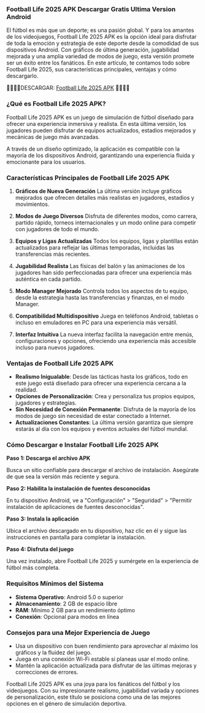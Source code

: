 ### Football Life 2025 APK Descargar Gratis Ultima Version Android
El fútbol es más que un deporte; es una pasión global. Y para los amantes de los videojuegos, Football Life 2025 APK es la opción ideal para disfrutar de toda la emoción y estrategia de este deporte desde la comodidad de sus dispositivos Android. Con gráficos de última generación, jugabilidad mejorada y una amplia variedad de modos de juego, esta versión promete ser un éxito entre los fanáticos. En este artículo, te contamos todo sobre Football Life 2025, sus características principales, ventajas y cómo descargarlo.

🎈🎉🎉🎉DESCARGAR: [Football Life 2025 APK](https://apktoca.com/juegos) 🎉🎉🎉🎈

### ¿Qué es Football Life 2025 APK?
Football Life 2025 APK es un juego de simulación de fútbol diseñado para ofrecer una experiencia inmersiva y realista. En esta última versión, los jugadores pueden disfrutar de equipos actualizados, estadios mejorados y mecánicas de juego más avanzadas.

A través de un diseño optimizado, la aplicación es compatible con la mayoría de los dispositivos Android, garantizando una experiencia fluida y emocionante para los usuarios.

### Características Principales de Football Life 2025 APK

1. **Gráficos de Nueva Generación**
La última versión incluye gráficos mejorados que ofrecen detalles más realistas en jugadores, estadios y movimientos.

2. **Modos de Juego Diversos**
Disfruta de diferentes modos, como carrera, partido rápido, torneos internacionales y un modo online para competir con jugadores de todo el mundo.

3. **Equipos y Ligas Actualizadas**
Todos los equipos, ligas y plantillas están actualizados para reflejar las últimas temporadas, incluidas las transferencias más recientes.

4. **Jugabilidad Realista**
Las físicas del balón y las animaciones de los jugadores han sido perfeccionadas para ofrecer una experiencia más auténtica en cada partido.

5. **Modo Manager Mejorado**
Controla todos los aspectos de tu equipo, desde la estrategia hasta las transferencias y finanzas, en el modo Manager.

6. **Compatibilidad Multidispositivo**
Juega en teléfonos Android, tabletas o incluso en emuladores en PC para una experiencia más versátil.

7. **Interfaz Intuitiva**
La nueva interfaz facilita la navegación entre menús, configuraciones y opciones, ofreciendo una experiencia más accesible incluso para nuevos jugadores.

### Ventajas de Football Life 2025 APK

- **Realismo Inigualable**: Desde las tácticas hasta los gráficos, todo en este juego está diseñado para ofrecer una experiencia cercana a la realidad.
- **Opciones de Personalización**: Crea y personaliza tus propios equipos, jugadores y estrategias.
- **Sin Necesidad de Conexión Permanente**: Disfruta de la mayoría de los modos de juego sin necesidad de estar conectado a Internet.
- **Actualizaciones Constantes**: La última versión garantiza que siempre estarás al día con los equipos y eventos actuales del fútbol mundial.

### Cómo Descargar e Instalar Football Life 2025 APK
**Paso 1: Descarga el archivo APK**

Busca un sitio confiable para descargar el archivo de instalación. Asegúrate de que sea la versión más reciente y segura.

**Paso 2: Habilita la instalación de fuentes desconocidas**

En tu dispositivo Android, ve a "Configuración" > "Seguridad" > "Permitir instalación de aplicaciones de fuentes desconocidas".

**Paso 3: Instala la aplicación**

Ubica el archivo descargado en tu dispositivo, haz clic en él y sigue las instrucciones en pantalla para completar la instalación.

**Paso 4: Disfruta del juego**

Una vez instalado, abre Football Life 2025 y sumérgete en la experiencia de fútbol más completa.

### Requisitos Mínimos del Sistema
- **Sistema Operativo**: Android 5.0 o superior
- **Almacenamiento**: 2 GB de espacio libre
- **RAM**: Mínimo 2 GB para un rendimiento óptimo
- **Conexión**: Opcional para modos en línea

### Consejos para una Mejor Experiencia de Juego
- Usa un dispositivo con buen rendimiento para aprovechar al máximo los gráficos y la fluidez del juego.
- Juega en una conexión Wi-Fi estable si planeas usar el modo online.
- Mantén la aplicación actualizada para disfrutar de las últimas mejoras y correcciones de errores.

Football Life 2025 APK es una joya para los fanáticos del fútbol y los videojuegos. Con su impresionante realismo, jugabilidad variada y opciones de personalización, este título se posiciona como una de las mejores opciones en el género de simulación deportiva.
